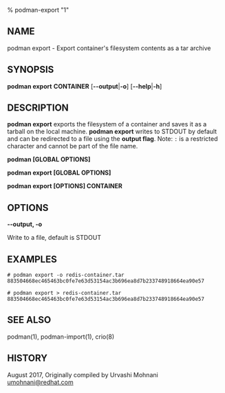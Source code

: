 % podman-export "1"

## NAME
podman export - Export container's filesystem contents as a tar archive

## SYNOPSIS
**podman export**
**CONTAINER**
[**--output**|**-o**]
[**--help**|**-h**]

## DESCRIPTION
**podman export** exports the filesystem of a container and saves it as a tarball
on the local machine. **podman export** writes to STDOUT by default and can be
redirected to a file using the **output flag**.
Note: `:` is a restricted character and cannot be part of the file name.

**podman [GLOBAL OPTIONS]**

**podman export [GLOBAL OPTIONS]**

**podman export [OPTIONS] CONTAINER**

## OPTIONS

**--output, -o**

Write to a file, default is STDOUT

## EXAMPLES

```
# podman export -o redis-container.tar 883504668ec465463bc0fe7e63d53154ac3b696ea8d7b233748918664ea90e57
```

```
# podman export > redis-container.tar 883504668ec465463bc0fe7e63d53154ac3b696ea8d7b233748918664ea90e57
```

## SEE ALSO
podman(1), podman-import(1), crio(8)

## HISTORY
August 2017, Originally compiled by Urvashi Mohnani <umohnani@redhat.com>
